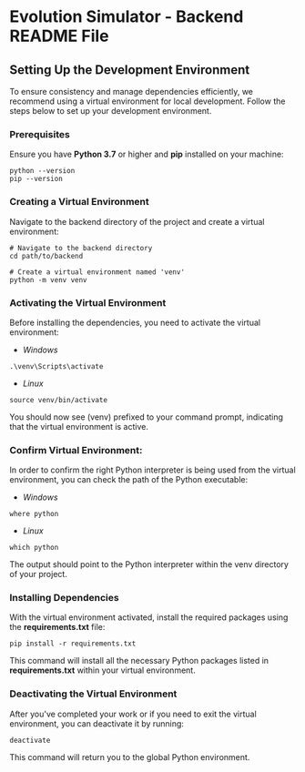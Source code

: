 # Evolution Simulator - Backend README File

## Setting Up the Development Environment

To ensure consistency and manage dependencies efficiently, we recommend using a virtual environment for local development. Follow the steps below to set up your development environment.

### Prerequisites

Ensure you have **Python 3.7** or higher and **pip** installed on your machine:

```
python --version
pip --version
```

### Creating a Virtual Environment
Navigate to the backend directory of the project and create a virtual environment:
```
# Navigate to the backend directory
cd path/to/backend

# Create a virtual environment named 'venv'
python -m venv venv
```

### Activating the Virtual Environment
Before installing the dependencies, you need to activate the virtual environment:

- *Windows*
```
.\venv\Scripts\activate
```

- *Linux*
```
source venv/bin/activate
```
You should now see (venv) prefixed to your command prompt, indicating that the virtual environment is active.

### Confirm Virtual Environment:
In order to confirm the right Python interpreter is being used from the virtual environment, you can check the path of the Python executable:
- *Windows*
```
where python
```
- *Linux*
```
which python
```
The output should point to the Python interpreter within the venv directory of your project.

### Installing Dependencies

With the virtual environment activated, install the required packages using the **requirements.txt** file:
```
pip install -r requirements.txt
```
This command will install all the necessary Python packages listed in **requirements.txt** within your virtual environment.

### Deactivating the Virtual Environment
After you've completed your work or if you need to exit the virtual environment, you can deactivate it by running:
```
deactivate
```

This command will return you to the global Python environment.
